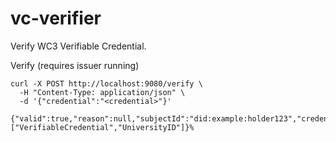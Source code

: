 # vc-verifier
Verify WC3 Verifiable Credential.

Verify (requires issuer running)
```
curl -X POST http://localhost:9080/verify \
  -H "Content-Type: application/json" \
  -d '{"credential":"<credential>"}'

{"valid":true,"reason":null,"subjectId":"did:example:holder123","credentialType":["VerifiableCredential","UniversityID"]}%
```
